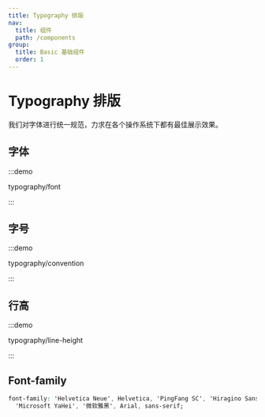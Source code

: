 ```yaml
---
title: Typography 排版
nav:
  title: 组件
  path: /components
group:
  title: Basic 基础组件
  order: 1
---
```

# Typography 排版

我们对字体进行统一规范，力求在各个操作系统下都有最佳展示效果。

## 字体

:::demo

typography/font

:::

## 字号

:::demo

typography/convention

:::

## 行高

:::demo

typography/line-height

:::

## Font-family

```css
font-family: 'Helvetica Neue', Helvetica, 'PingFang SC', 'Hiragino Sans GB',
  'Microsoft YaHei', '微软雅黑', Arial, sans-serif;
```
